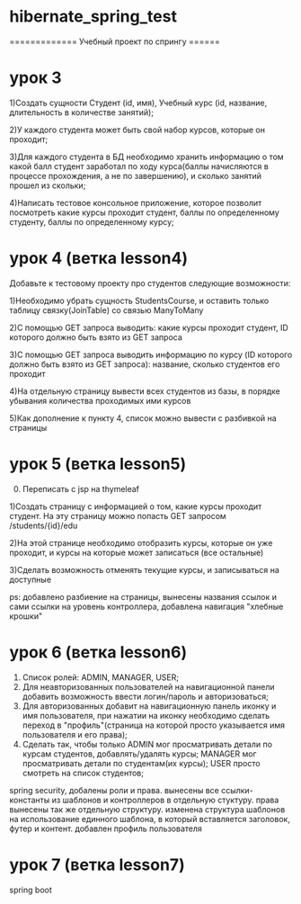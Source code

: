 # hibernate_spring_test

=============  Учебный проект по спрингу  ======

урок 3
=========

1)Создать сущности Студент (id, имя), Учебный курс (id, название, длительность в количестве занятий);

2)У каждого студента может быть свой набор курсов, которые он проходит;

3)Для каждого студента в БД необходимо хранить информацию о том какой балл студент заработал по ходу курса(баллы начисляются в процессе прохождения, а не по завершению), и сколько занятий прошел из скольки;

4)Написать тестовое консольное приложение, которое позволит посмотреть какие курсы проходит студент, баллы по определенному студенту, баллы по определенному курсу;

урок 4 (ветка lesson4)
======================

Добавьте к тестовому проекту про студентов следующие возможности:

1)Необходимо убрать сущность StudentsCourse, и оставить только таблицу связку(JoinTable) со связью ManyToMany

2)С помощью GET запроса выводить: какие курсы проходит студент, ID которого должно быть взято из GET запроса

3)С помощью GET запроса выводить информацию по курсу (ID которого должно быть взято из GET запроса): название, сколько студентов его проходит

4)На отдельную страницу вывести всех студентов из базы, в порядке убывания количества проходимых ими курсов

5)Как дополнение к пункту 4, список можно вывести с разбивкой на страницы

урок 5 (ветка lesson5)
======================


0) Переписать с jsp на thymeleaf

1)Создать страницу с информацией о том, какие курсы проходит студент. На эту страницу можно попасть GET запросом /students/{id}/edu

2)На этой странице необходимо отобразить курсы, которые он уже проходит, и курсы на которые может записаться (все остальные)

3)Сделать возможность отменять текущие курсы, и записываться на доступные

ps: добавлено разбиение на страницы, вынесены названия ссылок и сами ссылки на уровень контроллера, добавлена навигация "хлебные крошки"

урок 6  (ветка lesson6)
========================
1) Список ролей: ADMIN, MANAGER, USER;
2) Для неавторизованных пользователей на навигационной панели добавить возможность ввести логин/пароль и авторизоваться;
3) Для авторизованных добавит на навигационную панель иконку и имя пользователя, при нажатии на иконку необходимо сделать переход в "профиль"(страница на которой просто указывается имя пользователя и его права);
4) Сделать так, чтобы только ADMIN мог просматривать детали по курсам студентов, добавлять/удалять курсы; MANAGER мог просматривать детали по студентам(их курсы); USER просто смотреть на список студентов;


spring security, добалены роли и права. вынесены все ссылки-константы из шаблонов и контроллеров в отдельную стуктуру.
права вынесены так же отдельную структуру. изменена структура шаблонов на использование единного шаблона, в который вставляется заголовок, футер и контент. добавлен профиль пользователя 

урок 7 (ветка lesson7)
==================================

spring boot
